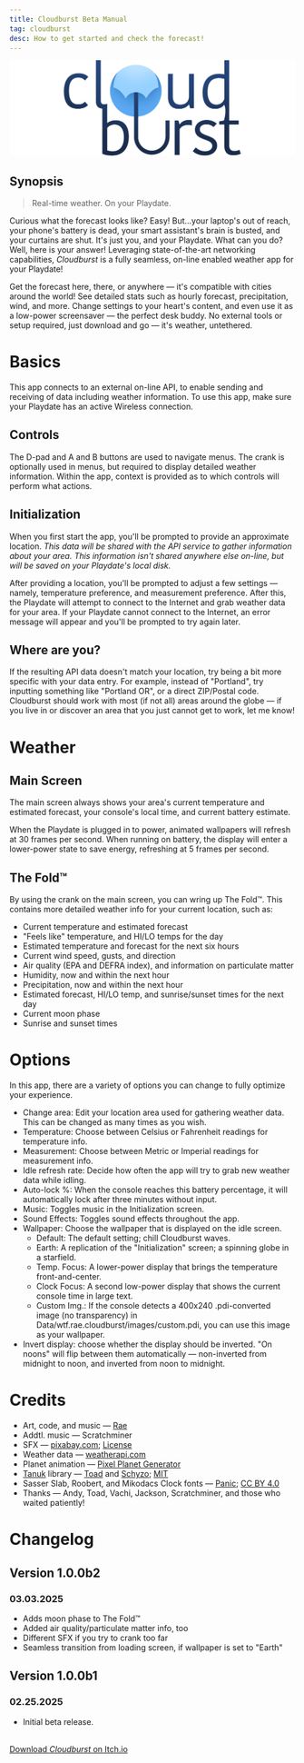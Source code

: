 ```yaml
---
title: Cloudburst Beta Manual
tag: cloudburst
desc: How to get started and check the forecast!
---
```

![Cloudburst](/blog/images/2025-02-07-1.png)

## Synopsis

> Real-time weather. On your Playdate.

Curious what the forecast looks like? Easy! But...your laptop's out of reach, your phone's battery is dead, your smart assistant's brain is busted, and your curtains are shut. It's just you, and your Playdate. What can you do? Well, here is your answer! Leveraging state-of-the-art networking capabilities, *Cloudburst* is a fully seamless, on-line enabled weather app for your Playdate!

Get the forecast here, there, or anywhere — it's compatible with cities around the world! See detailed stats such as hourly forecast, precipitation, wind, and more. Change settings to your heart's content, and even use it as a low-power screensaver — the perfect desk buddy. No external tools or setup required, just download and go — it's weather, untethered.

# Basics

This app connects to an external on-line API, to enable sending and receiving of data including weather information. To use this app, make sure your Playdate has an active Wireless connection.

## Controls

The D-pad and A and B buttons are used to navigate menus. The crank is optionally used in menus, but required to display detailed weather information. Within the app, context is provided as to which controls will perform what actions.

## Initialization

When you first start the app, you'll be prompted to provide an approximate location. *This data will be shared with the API service to gather information about your area. This information isn't shared anywhere else on-line, but will be saved on your Playdate's local disk.*

After providing a location, you'll be prompted to adjust a few settings — namely, temperature preference, and measurement preference. After this, the Playdate will attempt to connect to the Internet and grab weather data for your area. If your Playdate cannot connect to the Internet, an error message will appear and you'll be prompted to try again later.

## Where are you?

If the resulting API data doesn't match your location, try being a bit more specific with your data entry. For example, instead of "Portland", try inputting something like "Portland OR", or a direct ZIP/Postal code. Cloudburst should work with most (if not all) areas around the globe — if you live in or discover an area that you just cannot get to work, let me know!

# Weather

## Main Screen

The main screen always shows your area's current temperature and estimated forecast, your console's local time, and current battery estimate.

When the Playdate is plugged in to power, animated wallpapers will refresh at 30 frames per second. When running on battery, the display will enter a lower-power state to save energy, refreshing at 5 frames per second.

## The Fold™

By using the crank on the main screen, you can wring up The Fold™. This contains more detailed weather info for your current location, such as:

- Current temperature and estimated forecast
- "Feels like" temperature, and HI/LO temps for the day
- Estimated temperature and forecast for the next six hours
- Current wind speed, gusts, and direction
- Air quality (EPA and DEFRA index), and information on particulate matter
- Humidity, now and within the next hour
- Precipitation, now and within the next hour
- Estimated forecast, HI/LO temp, and sunrise/sunset times for the next day
- Current moon phase
- Sunrise and sunset times

# Options

In this app, there are a variety of options you can change to fully optimize your experience.

- Change area: Edit your location area used for gathering weather data. This can be changed as many times as you wish.
- Temperature: Choose between Celsius or Fahrenheit readings for temperature info.
- Measurement: Choose between Metric or Imperial readings for measurement info.
- Idle refresh rate: Decide how often the app will try to grab new weather data while idling.
- Auto-lock %: When the console reaches this battery percentage, it will automatically lock after three minutes without input.
- Music: Toggles music in the Initialization screen.
- Sound Effects: Toggles sound effects throughout the app.
- Wallpaper: Choose the wallpaper that is displayed on the idle screen.
	- Default: The default setting; chill Cloudburst waves.
	- Earth: A replication of the "Initialization" screen; a spinning globe in a starfield.
	- Temp. Focus: A lower-power display that brings the temperature front-and-center.
	- Clock Focus: A second low-power display that shows the current console time in large text.
	- Custom Img.: If the console detects a 400x240 <span class="code-span">.pdi</span>-converted image (no transparency) in <span class="code-span">Data/wtf.rae.cloudburst/images/custom.pdi</span>, you can use this image as your wallpaper.
- Invert display: choose whether the display should be inverted. "On noons" will flip between them automatically — non-inverted from midnight to noon, and inverted from noon to midnight.

# Credits

- Art, code, and music — [Rae](https://rae.wtf)
- Addtl. music — Scratchminer
- SFX — [pixabay.com](https://pixabay.com/); [License](https://pixabay.com/service/terms/)
- Weather data — [weatherapi.com](https://weatherapi.com)
- Planet animation — [Pixel Planet Generator](https://deep-fold.itch.io/pixel-planet-generator)
- [Tanuk](https://github.com/Schyzophrenic/Tanuk_CodeSequence) library — [Toad](https://toadleyundercontrol.itch.io/) and [Schyzo](https://twitter.com/Schyzo99); [MIT](https://github.com/Schyzophrenic/Tanuk_CodeSequence/blob/main/LICENSE)
- Sasser Slab, Roobert, and Mikodacs Clock fonts — [Panic](https://panic.com); [CC BY 4.0](https://creativecommons.org/licenses/by/4.0/)
- Thanks — Andy, Toad, Vachi, Jackson, Scratchminer, and those who waited patiently!

# Changelog

## Version 1.0.0b2
### 03.03.2025

- Adds moon phase to The Fold™
- Added air quality/particulate matter info, too
- Different SFX if you try to crank too far
- Seamless transition from loading screen, if wallpaper is set to "Earth"

## Version 1.0.0b1
### 02.25.2025

- Initial beta release.

<br>
<a href="https://stuffbyrae.itch.io/cloudburst" class="button">Download <i>Cloudburst</i> on Itch.io</a>